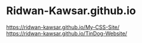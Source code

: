 # Ridwan-Kawsar.github.io

https://ridwan-kawsar.github.io/My-CSS-Site/
<br>
https://ridwan-kawsar.github.io/TinDog-Website/
